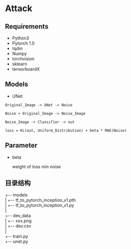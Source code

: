 # Attack

## Requirements

- Python3
- Pytorch 1.0
- tqdm
- Numpy
- torchvision
- sklearn
- tensorboardX

## Models

- UNet
  
```
Original_Image -> UNet -> Noise
  
Noise + Original_Image -> Noise_Image  
  
Noise_Image -> Classifier -> out  
  
loss = KL(out, Uniform_Distribution) + beta * MAE(Noise)  
```

## Parameter

- beta   

  weight of loss min noise

## 目录结构

+-- models  
|   +-- tf_to_pytorch_inception_v1.pth  
|   +-- tf_to_pytorch_inception_v1.py  
|  
+-- dev_data  
|   +-- xxx.png  
|   +-- dev.csv  
|  
+-- train.py  
+-- unet.py  
